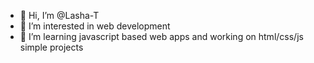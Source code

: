 - 👋 Hi, I’m @Lasha-T
- 👀 I’m interested in web development
- 💞️ I’m learning javascript based web apps and working on html/css/js simple projects
